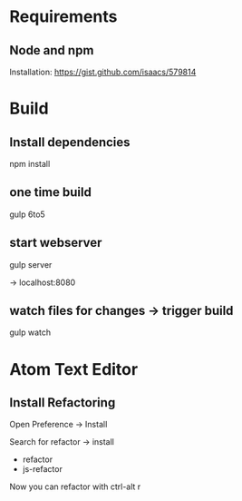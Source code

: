 Requirements
============

Node and npm
------------

Installation:
https://gist.github.com/isaacs/579814



Build
=====

Install dependencies
--------------------
npm install


one time build
-------------
gulp 6to5


start webserver
---------------
gulp server

-> localhost:8080


watch files for changes -> trigger build
----------------------------------------
gulp watch



Atom Text Editor
================

Install Refactoring
-------------------

Open Preference -> Install

Search for refactor -> install
  - refactor
  - js-refactor

Now you can refactor with ctrl-alt r
